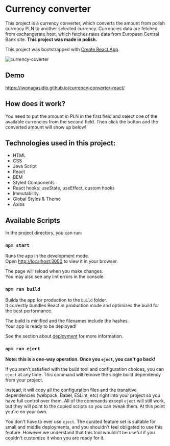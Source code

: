 # Currency converter

This project is a currency converter, which converts the amount from polish currency PLN to another selected currency. Currencies data are fetched from exchangerate.host, which fetches rates data from European Central Bank site. **This project was made in polish.**

This project was bootstrapped with [Create React App](https://github.com/facebook/create-react-app).

![currency-coverter](https://user-images.githubusercontent.com/121032802/221402307-23fdbc3f-82e9-4531-84cb-f0f441efa65d.gif)

## Demo
https://iwonagasidlo.github.io/currency-converter-react/

## How does it work?
You need to put the amount in PLN in the first field and select one of the available currencies from the second field. Then click the button and the converted amount will show up below!

## Technologies used in this project:
- HTML
- CSS 
- Java Script
- React
- BEM
- Styled Components
- React hooks: useState, useEffect, custom hooks
- Immutability
- Global Styles & Theme
- Axios

## Available Scripts

In the project directory, you can run:

### `npm start`

Runs the app in the development mode.\
Open [http://localhost:3000](http://localhost:3000) to view it in your browser.

The page will reload when you make changes.\
You may also see any lint errors in the console.

### `npm run build`

Builds the app for production to the `build` folder.\
It correctly bundles React in production mode and optimizes the build for the best performance.

The build is minified and the filenames include the hashes.\
Your app is ready to be deployed!

See the section about [deployment](https://facebook.github.io/create-react-app/docs/deployment) for more information.

### `npm run eject`

**Note: this is a one-way operation. Once you `eject`, you can't go back!**

If you aren't satisfied with the build tool and configuration choices, you can `eject` at any time. This command will remove the single build dependency from your project.

Instead, it will copy all the configuration files and the transitive dependencies (webpack, Babel, ESLint, etc) right into your project so you have full control over them. All of the commands except `eject` will still work, but they will point to the copied scripts so you can tweak them. At this point you're on your own.

You don't have to ever use `eject`. The curated feature set is suitable for small and middle deployments, and you shouldn't feel obligated to use this feature. However we understand that this tool wouldn't be useful if you couldn't customize it when you are ready for it.
